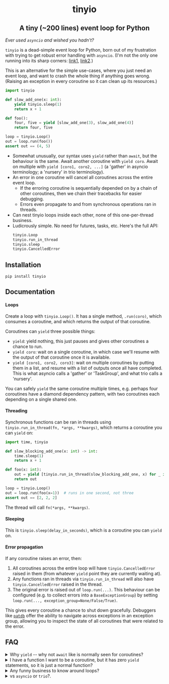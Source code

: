 <h1 align="center">tinyio</h1>
<h2 align="center">A tiny (~200 lines) event loop for Python</h2>

_Ever used `asyncio` and wished you hadn't?_

`tinyio` is a dead-simple event loop for Python, born out of my frustration with trying to get robust error handling with `asyncio`. (I'm not the only one running into its sharp corners: [link1](https://sailor.li/asyncio), [link2](https://lucumr.pocoo.org/2016/10/30/i-dont-understand-asyncio/).)

This is an alternative for the simple use-cases, where you just need an event loop, and want to crash the whole thing if anything goes wrong. (Raising an exception in every coroutine so it can clean up its resources.)

```python
import tinyio

def slow_add_one(x: int):
    yield tinyio.sleep(1)
    return x + 1

def foo():
    four, five = yield [slow_add_one(3), slow_add_one(4)]
    return four, five

loop = tinyio.Loop()
out = loop.run(foo())
assert out == (4, 5)
```

- Somewhat unusually, our syntax uses `yield` rather than `await`, but the behaviour is the same. Await another coroutine with `yield coro`. Await on multiple with `yield [coro1, coro2, ...]` (a 'gather' in asyncio terminology; a 'nursery' in trio terminology).
- An error in one coroutine will cancel all coroutines across the entire event loop.
    - If the erroring coroutine is sequentially depended on by a chain of other coroutines, then we chain their tracebacks for easier debugging.
    - Errors even propagate to and from synchronous operations ran in threads.
- Can nest tinyio loops inside each other, none of this one-per-thread business.
- Ludicrously simple. No need for futures, tasks, etc. Here's the full API:
    ```python
    tinyio.Loop
    tinyio.run_in_thread
    tinyio.sleep
    tinyio.CancelledError
    ```

## Installation

```
pip install tinyio
```

## Documentation

#### Loops

Create a loop with `tinyio.Loop()`. It has a single method, `.run(coro)`, which consumes a coroutine, and which returns the output of that coroutine.

Coroutines can `yield` three possible things:

- `yield`: yield nothing, this just pauses and gives other coroutines a chance to run.
- `yield coro`: wait on a single coroutine, in which case we'll resume with the output of that coroutine once it is available.
- `yield [coro1, coro2, coro3]`: wait on multiple coroutines by putting them in a list, and resume with a list of outputs once all have completed. This is what asyncio calls a 'gather' or 'TaskGroup', and what trio calls a 'nursery'.

You can safely `yield` the same coroutine multiple times, e.g. perhaps four coroutines have a diamond dependency pattern, with two coroutines each depending on a single shared one.

#### Threading

Synchronous functions can be ran in threads using `tinyio.run_in_thread(fn, *args, **kwargs)`, which returns a coroutine you can `yield` on:
```python
import time, tinyio

def slow_blocking_add_one(x: int) -> int:
    time.sleep(1)
    return x + 1

def foo(x: int):
    out = yield [tinyio.run_in_thread(slow_blocking_add_one, x) for _ in range(3)]
    return out

loop = tinyio.Loop()
out = loop.run(foo(x=1))  # runs in one second, not three
assert out == [2, 2, 2]
```
The thread will call `fn(*args, **kwargs)`.

#### Sleeping

This is `tinyio.sleep(delay_in_seconds)`, which is a coroutine you can `yield` on.

#### Error propagation

If any coroutine raises an error, then:

1. All coroutines across the entire loop will have `tinyio.CancelledError` raised in them (from whatever `yield` point they are currently waiting at).
2. Any functions ran in threads via `tinyio.run_in_thread` will also have `tinyio.CancelledError` raised in the thread.
3. The original error is raised out of `loop.run(...)`. This behaviour can be configured (e.g. to collect errors into a `BaseExceptionGroup`) by setting `loop.run(..., exception_group=None/False/True)`.

This gives every coroutine a chance to shut down gracefully. Debuggers like [`patdb`](https://github.com/patrick-kidger/patdb) offer the ability to navigate across exceptions in an exception group, allowing you to inspect the state of all coroutines that were related to the error.

## FAQ

<details>
<summary>Why <code>yield</code> -- why not <code>await</code> like is normally seen for coroutines?</summary>
<br>

The reason is that `await` does not offer a suspension point to an event loop (it just calls `__await__` and maybe *that* offers a suspension point), so if we wanted to use that syntax then we'd need to replace `yield coro` with something like `await tinyio.Task(coro)`. The traditional syntax is not worth the extra class.
</details>

<details>
<summary>I have a function I want to be a coroutine, but it has zero <code>yield</code> statements, so it is just a normal function?</summary>
<br>

You can distinguish it from a normal Python function by putting `if False: yield` somewhere inside its body. Another common trick is to put a `yield` statement after the final `return` statement. Bit ugly but oh well.
</details>

<details>
<summary>Any funny business to know around loops?</summary>
<br>

The output of each coroutine is stored on the `Loop()` class. If you attempt to run a previously-ran coroutine in a new `Loop()` then they will be treated as just returning `None`, which is probably not what you want.
</details>

<details>
<summary>vs <code>asyncio</code> or <code>trio</code>?.</summary>
<br>

I wasted a *lot* of time trying to get correct error propagation with `asyncio`, trying to reason whether my tasks would be cleaned up correctly or not (edge-triggered vs level-triggered etc etc). `trio` is excellent but still has a one-loop-per-thread rule, and doesn't propagate cancellations to/from threads. These points inspired me to try writing my own.

Nonetheless you'll definitely still want one of the above if you need anything fancy. If you don't, and you really really want simple error semantics, then maybe `tinyio` is for you instead. (In particular `trio` will be a better choice if you still need the event loop when cleaning up from errors; in contrast `tinyio` does not allow scheduling work back on the event loop at that time.)
</details>
